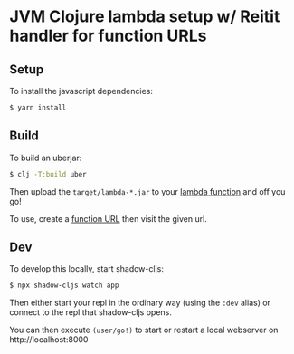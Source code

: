 # JVM Clojure lambda setup w/ Reitit handler for function URLs

## Setup

To install the javascript dependencies:

```bash
$ yarn install
```

## Build

To build an uberjar:

```bash
$ clj -T:build uber
```

Then upload the `target/lambda-*.jar` to your [lambda function](https://docs.aws.amazon.com/lambda/latest/dg/java-package.html#java-package-console)
and off you go!

To use, create a [function URL](https://docs.aws.amazon.com/lambda/latest/dg/urls-configuration.html#create-url-console)
then visit the given url.

## Dev

To develop this locally, start shadow-cljs:

```bash
$ npx shadow-cljs watch app
```

Then either start your repl in the ordinary way (using the `:dev` alias) or connect to the repl that shadow-cljs opens.

You can then execute `(user/go!)` to start or restart a local webserver on http://localhost:8000
